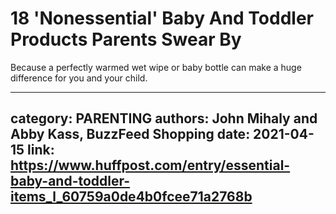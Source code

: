 # 18 'Nonessential' Baby And Toddler Products Parents Swear By

Because a perfectly warmed wet wipe or baby bottle can make a huge difference for you and your child.

---
category: PARENTING
authors: John Mihaly and Abby Kass, BuzzFeed Shopping
date: 2021-04-15
link: https://www.huffpost.com/entry/essential-baby-and-toddler-items_l_60759a0de4b0fcee71a2768b
---
